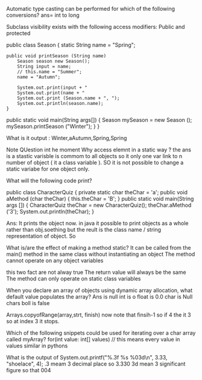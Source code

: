 Automatic type casting can be performed for which of the following
conversions? ans= int to long

Subclass visibility exists with the following access modifiers:
Public and protected

public class Season
{
    static String name = "Spring";

    public void printSeason (String name)
        Season season new Season();
        String input = name;
        // this.name = "Summer";
        name = "Autumn";
                      
        System.out.print(input + "
        System.out.print(name + "
        System.out.print (Season.name + ", ");
        System.out.println(season.name);
    }
    
public static void main(String args[])
{
    Season mySeason = new Season ();
   mySeason.printSeason ("Winter");
}
}

What is it output :
Winter,aAutumn,Spring,Spring

Note QUestion int he moment Why access elemnt in a static way ?
the ans is a stastic varisble is commom to all objects so it only one var link to n number of object ( it a class variable ). SO it is not possible to change a static variabe for one object only.

What will the following code print?

public class CharacterQuiz {
   private static char theChar = 'a';
   public void aMethod (char theChar) {
       this.theChar = 'B';
   }
   public static void main(String args []) {
       CharacterQuiz theChar = new CharacterQuiz();
       theChar.aMethod ('3');
       System.out.println(theChar);
   }

Ans: It prints the object now. in java it possible to print objects as a whole rather than obj.soething but the reult is the class name / string representation of object. So


What is/are the effect of making a method static?
It can be called from the main() method in the same class without instantiating an object
The method cannot operate on any object variables

this two fact are not alway true 
The return value will always be the same
The method can only operate on static class variables

When you declare an array of objects using dynamic array allocation, what default value populates the array?
Ans is null
int is o 
float is 0.0 
char is Null chars
boll is false

Arrays.copyofRange(array,strt, finish) now note that finsih-1 so if 4 the it 3 so at index 3 it stops.



Which of the following snippets could be used for iterating over a char array called myArray?
for(int value: int[] values) // this means every value in values similar in pythons 



What is the output of System.out.printf("%.3f %s %03d\n", 3.33, "shoelace", 4);
.3 meam 3 decimal place so 3.330 
3d mean 3 significant figure so that 004


